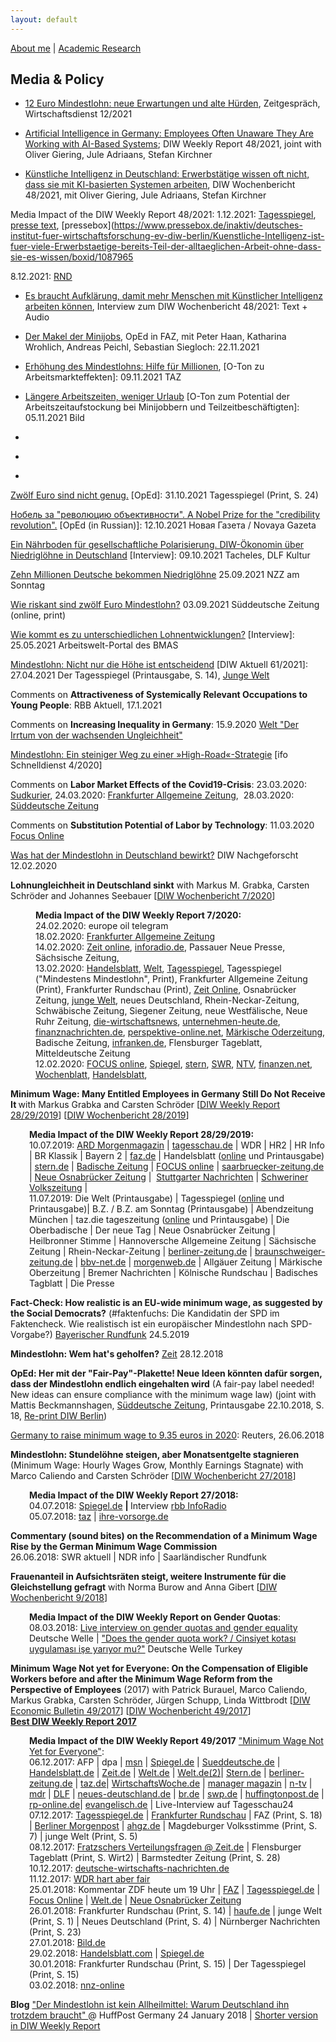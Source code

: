 ```yaml
---
layout: default
---
```


[About me](./) | [Academic Research](./academicresearch.md)

## Media & Policy

* [12 Euro Mindestlohn: neue Erwartungen und alte Hürden](https://www.wirtschaftsdienst.eu/inhalt/jahr/2021/heft/12/beitrag/12-euro-mindestlohn-neue-erwartungen-und-alte-huerden.html), Zeitgespräch, Wirtschaftsdienst 12/2021

* [Artificial Intelligence in Germany: Employees Often Unaware They Are Working with AI-Based Systems](https://www.diw.de/de/diw_01.c.831281.de/publikationen/weekly_reports/2021_48_1/artificial_intelligence_in_germany__employees_often_unaware_they_are_working_with_ai-based_systems.html); DIW Weekly Report 48/2021, joint with Oliver Giering, Jule Adriaans, Stefan Kirchner

* [Künstliche Intelligenz in Deutschland: Erwerbstätige wissen oft nicht, dass sie mit KI-basierten Systemen arbeiten](https://www.diw.de/de/diw_01.c.830723.de/publikationen/wochenberichte/2021_48_1/kuenstliche_intelligenz_in_deutschland__erwerbstaetige_wissen_oft_nicht__dass_sie_mit_ki-basierten_systemen_arbeiten.html), DIW Wochenbericht 48/2021, mit Oliver Giering, Jule Adriaans, Stefan Kirchner

Media Impact of the DIW Weekly Report 48/2021: 
1.12.2021: [Tagesspiegel](https://background.tagesspiegel.de/digitalisierung/studie-viele-deutsche-wissen-nicht-dass-sie-mit-ki-arbeiten), [presse text](https://www.pressetext.com/news/211201030/), [pressebox](https://www.pressebox.de/inaktiv/deutsches-institut-fuer-wirtschaftsforschung-ev-diw-berlin/Kuenstliche-Intelligenz-ist-fuer-viele-Erwerbstaetige-bereits-Teil-der-alltaeglichen-Arbeit-ohne-dass-sie-es-wissen/boxid/1087965

8.12.2021: [RND](https://www.rnd.de/wirtschaft/ki-im-joballtag-eine-revolution-die-viele-beschaeftigte-gar-nicht-bemerken-UPFONUDVLRDN3HZVN62PRM6H4Q.html)

* [Es braucht Aufklärung, damit mehr Menschen mit Künstlicher Intelligenz arbeiten können](https://www.diw.de/de/diw_01.c.830725.de/publikationen/wochenberichte/2021_48_2/es_braucht_aufklaerung__damit_mehr_menschen_mit_kuenstlicher_intelligenz_arbeiten_koennen__interview.html), Interview zum DIW Wochenbericht 48/2021: Text + Audio

* [Der Makel der Minijobs](https://zeitung.faz.net/faz/wirtschaft/2021-11-22/d40c36d393b70a3032b1ba67c40ba1e7/?GEPC=s3), OpEd in FAZ, mit Peter Haan, Katharina Wrohlich, Andreas Peichl, Sebastian Siegloch: 22.11.2021

* [Erhöhung des Mindestlohns: Hilfe für Millionen](https://taz.de/Erhoehung-des-Mindestlohns/!5810552/,view=conversionToLogin.bild.html), [O-Ton zu Arbeitsmarkteffekten]: 09.11.2021 TAZ

* [Längere Arbeitszeiten, weniger Urlaub](https://www.bild.de/bild-plus/politik/inland/politik-inland/experten-plan-zur-rettung-der-rente-laengere-arbeitszeiten-weniger-urlaub-78147344,view=conversionToLogin.bild.html) [O-Ton zum Potential der Arbeitszeitaufstockung bei Minijobbern und Teilzeitbeschäftigten]: 05.11.2021 Bild

* []()

* []()

* []()


<p><a href="https://alexandrafedorets.files.wordpress.com/2021/11/img_2527.jpg">Zwölf Euro sind nicht genug.</a> [OpEd]: 31.10.2021  Tagesspiegel (Print, S. 24) </p>

<p><a href="https://novayagazeta.ru/articles/2021/10/12/nobel-za-revoliutsiiu-obektivnosti" target="_blank" rel="noopener">Нобель за "революцию объективности". A Nobel Prize for the "credibility revolution".</a> [OpEd (in Russian)]: 12.10.2021  Новая Газета / Novaya Gazeta </p>
<p><a href="https://www.deutschlandfunkkultur.de/diw-oekonomin-ueber-niedrigloehne-in-deutschland-ein.990.de.html?dram:article_id=504048" target="_blank" rel="noopener">Ein Nährboden für gesellschaftliche Polarisierung. DIW-Ökonomin über Niedriglöhne in Deutschland</a> [Interview]: 09.10.2021  Tacheles, DLF Kultur </p>
<p><a href="https://nzzas.nzz.ch/wirtschaft/zehn-millionen-deutsche-bekommen-niedrigloehne-ld.1647303?reduced=true" target="_blank" rel="noopener">Zehn Millionen Deutsche bekommen Niedriglöhne</a> 25.09.2021  NZZ am Sonntag </p>
<p><a href="https://www.sueddeutsche.de/wirtschaft/bundestagswahl-spd-mindestlohn-2021-1.5399750?reduced=true&amp;_gl=1*19wixx9*_ga*aFpZa3lrNThaY1NaaC1QNkVkRlBVVmdzc2VkcG5WcWpZd2cxcXdlNTE0MDFNNk14YnRaS21ybnQ3M2ppTlY5ZQ" target="_blank" rel="noopener">Wie riskant sind zwölf Euro Mindestlohn?</a> 03.09.2021  Süddeutsche Zeitung (online, print) </p>
<p><a href="https://www.arbeitswelt-portal.de/themen/entlohnung-und-verguetung/artikel/wie-kommt-es-zu-unterschiedlichen-lohnentwicklungen" target="_blank" rel="noopener">Wie kommt es zu unterschiedlichen Lohnentwicklungen?</a> [Interview]: 25.05.2021  Arbeitswelt-Portal des BMAS </p>
<p><a href="https://www.diw.de/de/diw_01.c.816772.de/publikationen/diw_aktuell/2021_0061/mindestlohn__nicht_nur_die_hoehe_ist_entscheidend.html" target="_blank" rel="noopener">Mindestlohn: Nicht nur die Höhe ist entscheidend</a> [DIW Aktuell 61/2021]: 27.04.2021 Der Tagesspiegel (Printausgabe, S. 14), <a href="https://www.jungewelt.de/loginFailed.php?ref=/artikel/401331.studie-mindestlohn-unzureichend.html" target="_blank" rel="noopener">Junge Welt</a></p>
<p>Comments on <strong>Attractiveness of Systemically Relevant Occupations to Young People</strong>: RBB Aktuell, 17.1.2021 </p>
<p>Comments on <strong>Increasing Inequality in Germany</strong>: 15.9.2020 <a href="https://www.welt.de/wirtschaft/article215730422/Loehne-und-Gehaelter-Der-Irrtum-von-der-wachsenden-Ungleichheit.html">Welt "Der Irrtum von der wachsenden Ungleichheit"</a></p>
<p><a href="https://www.ifo.de/DocDL/sd-2020-04-knabe-schoeb-thum-etal-mindestlohn-2020-04-15.pdf" target="_blank" rel="noopener">Mindestlohn: Ein steiniger Weg zu einer »High-Road«-Strategie</a> [ifo Schnelldienst 4/2020]</p>
<p>Comments on <strong>Labor Market Effects of the Covid19-Crisis</strong>:&nbsp;23.03.2020: <a href="https://www.suedkurier.de/ueberregional/wirtschaft/Konjunktureinbruch-ja-Massenarbeitslosigkeit-nein-Wie-Wirtschaftsexperten-die-moeglichen-Folgen-der-Coronakrise-bewerten;art416,10478587" target="_blank" rel="noopener">Sudkurier</a>, 24.03.2020: <a href="https://www.faz.net/aktuell/wirtschaft/systemrelevante-berufe-in-corona-zeit-viel-applaus-und-wenig-geld-16693083.html">Frankfurter Allgemeine Zeitung</a>, &nbsp;28.03.2020: <a href="https://www.sueddeutsche.de/wirtschaft/coronavirus-folgen-geringverdiener-teilzeit-alleinerziehend-1.4859314">Süddeutsche Zeitung</a></p>
<p>Comments on <strong>Substitution Potential of Labor by Technology</strong>: 11.03.2020 <a href="https://www.focus.de/perspektiven/arbeit-und-leben/bis-zu-83-prozent-substituierungspotenzial-macht-2030-eine-maschine-meinen-job-wie-sich-die-angst-zur-chance-machen-laesst_id_11758161.html">Focus Online</a></p>
<p><a href="https://www.diw.de/de/diw_01.c.739208.de/nachgeforscht_02-2020_afedorets_mindestlohn.mp4.html">Was hat der Mindestlohn in Deutschland bewirkt?</a> DIW Nachgeforscht 12.02.2020</p>
<p><strong>Lohnungleichheit in Deutschland sinkt</strong> with Markus M. Grabka, Carsten Schröder and Johannes Seebauer [<a href="http://www.diw.de/documents/publikationen/73/diw_01.c.725379.de/20-7-1.pdf" target="_blank" rel="noopener">DIW Wochenbericht 7/2020</a>]</p>
<p style="padding-left:40px;"><strong>Media Impact of the DIW Weekly Report 7/2020:</strong><br>24.02.2020: europe oil telegram<br>18.02.2020: <a href="https://www.faz.net/aktuell/wirtschaft/arm-und-reich/diw-zu-ungleichheit-warum-sich-die-lohnschere-schliesst-16630788.html">Frankfurter Allgemeine Zeitung</a><br>14.02.2020: <a href="https://www.zeit.de/wirtschaft/2020-02/stundenloehne-ungleichheit-entwicklung-deutschland-mindestlohn-bruttoloehne-einkommen" target="_blank" rel="noopener">Zeit online</a>, <a href="https://www.inforadio.de/programm/schema/sendungen/wirtschaft_aktuell/202002/14/mindestlohn-stundenlohn-auswirkungen.html">inforadio.de</a>, Passauer Neue Presse, Sächsische Zeitung,<br>13.02.2020: <a href="https://www.handelsblatt.com/politik/deutschland/diw-studie-vielen-menschen-wird-der-mindestlohn-weiter-vorenthalten/25532854.html?ticket=ST-4592810-mOTAhc26hp0giI0Mf7Pq-ap2">Handelsblatt</a>, <a href="https://www.welt.de/wirtschaft/article205818853/Deutscher-Mindestlohn-So-schneidet-er-im-EU-Vergleich-ab.html" target="_blank" rel="noopener">Welt</a>, <a href="https://www.tagesspiegel.de/wirtschaft/forderungen-nach-zwoelf-euro-deutschland-hinkt-beim-mindestlohn-in-der-eu-hinterher/25539738.html">Tagesspiegel</a>, Tagesspiegel ("Mindestens Mindestlohn", Print), Frankfurter Allgemeine Zeitung (Print), Frankfurter Rundschau (Print), <a href="https://www.zeit.de/wirtschaft/2020-02/arbeitsmarkt-mindestlohn-deutschland-eu-vergleich">Zeit Online</a>, Osnabrücker Zeitung,&nbsp;<a href="https://www.jungewelt.de/artikel/372492.tricksen-und-t%E4uschen.html">junge Welt</a>, neues Deutschland, Rhein-Neckar-Zeitung, Schwäbische Zeitung, Siegener Zeitung, neue Westfälische, Neue Ruhr Zeitung,&nbsp;<a href="https://die-wirtschaftsnews.de/mindestlohn-38-millionen-deutsche-erhielten-ihn-nicht-obwohl-er-ihnen-zusteht/">die-wirtschaftsnews</a>, <a href="http://unternehmen-heute.de/news.php?newsid=624032">unternehmen-heute.de</a>, <a href="https://www.finanznachrichten.de/nachrichten-2020-02/48834173-ueberblick-am-mittag-konjunktur-zentralbanken-politik-015.htm">finanznachrichten.de</a>, <a href="https://perspektive-online.net/2020/02/mehr-38-millionen-menschen-bekommen-nicht-einmal-den-mindestlohn/">perspektive-online.net</a>, <a href="https://www.moz.de/wirtschaft/regionale-wirtschaft/artikel-ansicht/dg/0/1/1784397/">Märkische Oderzeitung</a>, Badische Zeitung, <a href="https://www.infranken.de/regional/kitzingen/">infranken.de</a>, Flensburger Tageblatt, Mitteldeutsche Zeitung<br>12.02.2020: <a href="https://www.focus.de/perspektiven/arbeit-und-leben/diw-analyse-zu-mindestlohn-3-8-millionen-deutsche-verdienen-weniger-als-ihnen-zusteht-forscher-mit-loesung_id_11655718.html">FOCUS online</a>, <a href="https://www.wochenblatt.de/news-stream/deutschland-welt/artikel/315978/3-8-millionen-arbeitnehmer-erhalten-nicht-den-ihnen-zustehenden-mindestlohn">Spiegel</a>,&nbsp;<a href="https://www.stern.de/news/3-8-millionen-arbeitnehmer-erhalten-nicht-den-ihnen-zustehenden-mindestlohn-9134148.html">stern</a>, <a href="https://www.swr.de/swraktuell/mindestlohn-112.html">SWR</a>, <a href="https://www.n-tv.de/wirtschaft/Mindestlohn-wird-millionenfach-verweigert-article21572521.html">NTV</a>, <a href="https://www.finanzen.net/nachricht/aktien/diw-mindestlohn-wirkt-wird-aber-oft-umgangen-8502852">finanzen.net</a>, <a href="https://www.wochenblatt.de/news-stream/deutschland-welt/artikel/315978/3-8-millionen-arbeitnehmer-erhalten-nicht-den-ihnen-zustehenden-mindestlohn">Wochenblatt</a>, <a href="https://www.handelsblatt.com/politik/deutschland/diw-studie-vielen-menschen-wird-der-mindestlohn-weiter-vorenthalten/25532854.html">Handelsblatt</a>,</p>
<p class="header_text"><strong>Minimum Wage: Many Entitled Employees in Germany Still Do Not Receive It </strong>with Markus Grabka and Carsten Schröder [<a href="https://www.diw.de/documents/publikationen/73/diw_01.c.669890.de/dwr-19-28-1.pdf" target="_blank" rel="noopener">DIW Weekly Report 28/29/2019</a>] [<a href="https://www.diw.de/documents/publikationen/73/diw_01.c.635350.de/19-28-1.pdf" target="_blank" rel="noopener">DIW Wochenbericht 28/2019</a>]</p>
<p style="padding-left:30px;"><strong>Media Impact of the DIW Weekly Report 28/29/2019:<br></strong>10.07.2019: <a href="https://www.daserste.de/information/politik-weltgeschehen/morgenmagazin/videos/Wirtschaft-DIW-Mindestlohn-100.html" target="_blank" rel="noopener">ARD Morgenmagazin</a> | <a href="https://www.tagesschau.de/wirtschaft/diw-mindestlohn-studie-101.html" target="_blank" rel="noopener">tagesschau.de</a> | WDR | HR2 | HR Info | BR Klassik | Bayern 2 | <a href="https://www.faz.net/aktuell/wirtschaft/mehr-als-eine-million-arbeitnehmer-verdienen-weniger-als-erlaubt-16277929.html">faz.de</a> | Handelsblatt (<a href="https://www.handelsblatt.com/politik/deutschland/diw-studie-gut-1-8-millionen-beschaeftigte-verdienen-weniger-als-den-mindestlohn/24577990.html" target="_blank" rel="noopener">online</a> und Printausgabe) | <a href="https://www.stern.de/wirtschaft/news/diw-studie-1-3-millionen-beschaeftigte-arbeiteten-unter-mindestlohn-8793954.html" target="_blank" rel="noopener">stern.de</a> | <a href="https://www.badische-zeitung.de/dpa-wirtschaft/1-3-millionen-beschaeftigte-arbeiteten-unter-mindestlohn">Badische Zeitung</a> | <a href="https://www.focus.de/finanzen/boerse/wirtschaftsticker/diw-1-3-millionen-beschaeftigte-arbeiteten-unter-mindestlohn_id_10914319.html">FOCUS online</a> | <a href="https://www.saarbruecker-zeitung.de/nachrichten/wirtschaft/1-3-millionen-beschaeftigte-arbeiteten-unter-mindestlohn_aid-42339859" target="_blank" rel="noopener">saarbruecker-zeitung.de</a> | <a href="https://www.noz.de/deutschland-welt/wirtschaft/artikel/1803362/1-3-millionen-beschaeftigte-arbeiteten-unter-mindestlohn" target="_blank" rel="noopener">Neue Osnabrücker Zeitung</a> |&nbsp; <a href="https://www.stuttgarter-nachrichten.de/inhalt.studie-1-8-millionen-arbeitnehmern-wird-mindestlohn-vorenthalten.a6891504-d5ed-4f8e-b5db-b601c56c2a96.html" target="_blank" rel="noopener">Stuttgarter Nachrichten</a> | <a href="https://www.svz.de/deutschland-welt/wirtschaft/1-3-millionen-beschaeftigte-arbeiteten-unter-mindestlohn-id24650157.html" target="_blank" rel="noopener">Schweriner Volkszeitung</a> |<br>11.07.2019: Die Welt (Printausgabe) | Tagesspiegel (<a href="https://www.tagesspiegel.de/gesellschaft/medien/firmen-halten-sich-nicht-an-gesetze-1-8-millionen-beschaeftigte-verdienen-weniger-als-den-mindestlohn/24578038.html">online</a> und Printausgabe)| B.Z. / B.Z. am Sonntag (Printausgabe) | Abendzeitung München | taz.die tageszeitung (<a href="https://taz.de/Neue-DIW-Studie-zu-Gehaeltern/!5606274&amp;s=mindestlohn/">online</a> und Printausgabe) | Die Oberbadische | Der neue Tag | Neue Osnabrücker Zeitung | Heilbronner Stimme | Hannoversche Allgemeine Zeitung | Sächsische Zeitung | Rhein-Neckar-Zeitung | <a href="https://www.berliner-zeitung.de/wirtschaft/1-3-millionen-beschaeftigte-arbeiteten-unter-mindestlohn-32837712">berliner-zeitung.de</a> | <a href="https://www.braunschweiger-zeitung.de/wirtschaft/article226445997/1-3-Millionen-Beschaeftigte-arbeiteten-unter-Mindestlohn.html" target="_blank" rel="noopener">braunschweiger-zeitung.de</a> | <a href="https://www.bbv-net.de/Welt/In-und-Ausland/13-Millionen-Beschaeftigte-arbeiteten-unter-Mindestlohn-198578.html" target="_blank" rel="noopener">bbv-net.de</a> | <a href="https://www.morgenweb.de/mannheimer-morgen_artikel,-wirtschaft-diw-mindestlohn-millionenfach-missachtet-_arid,1483214.html" target="_blank" rel="noopener">morgenweb.de</a> | Allgäuer Zeitung | Märkische Oberzeitung | Bremer Nachrichten | Kölnische Rundschau | Badisches Tagblatt | Die Presse</p>
<p><strong>Fact-Check: How realistic is an EU-wide minimum wage, as suggested by the Social Democrats?</strong> (#faktenfuchs: Die Kandidatin der SPD im Faktencheck. Wie realistisch ist ein europäischer Mindestlohn nach SPD-Vorgabe?) <a href="https://www.br.de/nachrichten/deutschland-welt/faktenfuchs-die-kandidatin-der-spd-im-faktencheck,RRJ0hrU">Bayerischer Rundfunk</a> 24.5.2019</p>
<p><strong>Mindestlohn: Wem hat's geholfen?</strong> <a href="https://www.zeit.de/wirtschaft/2018-12/mindestlohn-gesetz-einfuehrung-bilanz-armut" target="_blank" rel="noopener">Zeit</a> 28.12.2018</p>
<p><strong>OpEd: Her mit der "Fair-Pay"-Plakette! Neue Ideen könnten dafür sorgen, dass der Mindestlohn endlich eingehalten wird</strong> (A fair-pay label needed! New ideas can ensure compliance with the minimum wage law)&nbsp;(joint with Mattis Beckmannshagen,&nbsp;<a href="https://www.sueddeutsche.de/wirtschaft/forum-her-mit-der-fair-pay-plakette-1.4178564?reduced=true">Süddeutsche Zeitung</a>, Printausgabe 22.10.2018, S. 18, <a href="https://www.diw.de/sixcms/detail.php?id=diw_01.c.603876.de" target="_blank" rel="noopener">Re-print DIW Berlin</a>)</p>

<p><a href="https://www.reuters.com/article/us-germany-economy-wages-idUKKBN1JM1AS"> Germany to raise minimum wage to 9.35 euros in 2020</a>: Reuters, 26.06.2018</p>

<p><strong>Mindestlohn: Stundelöhne steigen, aber Monatsentgelte stagnieren</strong> (Minimum Wage: Hourly Wages Grow, Monthly Earnings Stagnate) with Marco Caliendo and Carsten Schröder [<a href="https://www.diw.de/documents/publikationen/73/diw_01.c.593455.de/18-27-3.pdf" target="_blank" rel="noopener">DIW Wochenbericht 27/2018</a>]</p>
<p style="padding-left:30px;"><strong>Media Impact of the DIW Weekly Report 27/2018:<br></strong>04.07.2018: <a href="http://www.spiegel.de/wirtschaft/soziales/mindestlohn-laesst-verdienst-pro-stunde-steigen-aber-nicht-pro-monat-a-1216469.html" target="_blank" rel="noopener">Spiegel.de</a> <strong>| </strong>Interview <a href="https://www.inforadio.de/programm/schema/sendungen/wirtschaft_aktuell/201807/251224.html" target="_blank" rel="noopener">rbb InfoRadio</a> <strong><br></strong>05.07.2018: <a href="http://www.taz.de/!5515687/" target="_blank" rel="noopener">taz</a> | <a href="https://www.ihre-vorsorge.de/nachrichten/lesen/weniger-monatsverdienst-trotz-mindestlohn.html" target="_blank" rel="noopener">ihre-vorsorge.de</a></p>
<p><strong>Commentary (sound bites) on the Recommendation of a Minimum Wage Rise by the German Minimum Wage Commission</strong><br>26.06.2018: SWR aktuell | NDR info | Saarländischer Rundfunk</p>
<p><strong>Frauenanteil in Aufsichtsräten steigt, weitere Instrumente für die Gleichstellung gefragt</strong>&nbsp;with Norma Burow and Anna Gibert [<a href="http://www.diw.de/documents/publikationen/73/diw_01.c.579005.de/18-9-1.pdf">DIW Wochenbericht 9/2018</a>]</p>
<p style="padding-left:30px;"><strong>Media Impact of the DIW Weekly Report on Gender Quotas</strong>:<br>08.03.2018: <a href="https://twitter.com/dw_business/status/971676276346978304" target="_blank" rel="noopener">Live interview on gender quotas and gender equality</a> Deutsche Welle | <a href="http://www.dw.com/tr/cinsiyet-kotas%C4%B1-uygulamas%C4%B1-i%C5%9Fe-yar%C4%B1yor-mu/a-42883845" target="_blank" rel="noopener">"Does the gender quota work? / Cinsiyet kotası uygulaması işe yarıyor mu?"</a> Deutsche Welle Turkey</p>
<p><strong>Minimum Wage Not yet for Everyone: On the Compensation of Eligible Workers before and after the Minimum Wage Reform from the Perspective of Employees</strong> (2017) with Patrick Burauel, Marco Caliendo, Markus Grabka, Carsten Schröder, Jürgen Schupp, Linda Wittbrodt [<a href="http://www.diw.de/documents/publikationen/73/diw_01.c.572796.de/diw_econ_bull_2017-49-1.pdf" target="_blank" rel="noopener">DIW Economic Bulletin 49/2017</a>] [<a href="http://www.diw.de/documents/publikationen/73/diw_01.c.572651.de/17-49-1.pdf" target="_blank" rel="noopener">DIW Wochenbericht 49/2017</a>]<br><span style="color:#800000;"><a href="https://alexandrafedorets.files.wordpress.com/2018/09/bestweeklyreport2017.pdf" target="_blank" rel="noopener"><strong>Best DIW Weekly Report 2017</strong></a></span></p>
<p class="headline__title" style="padding-left:30px;"><strong>Media Impact of the DIW Weekly Report 49/2017</strong> <a href="http://www.diw.de/documents/publikationen/73/diw_01.c.572796.de/diw_econ_bull_2017-49-1.pdf" target="_blank" rel="noopener">"Minimum Wage Not Yet for Everyone"</a>:<br>06.12.2017: AFP | dpa | <a href="https://www.msn.com/de-de/finanzen/top-stories/bericht-mehr-menschen-als-bekannt-arbeiten-unterhalb-des-mindestlohns/ar-BBGhXAt?li=AAaxdRI&amp;%252525253Bocid=SK2MDHP" target="_blank" rel="noopener">msn</a> | <a href="http://www.spiegel.de/wirtschaft/soziales/arbeit-mindestens-1-8-millionen-beschaeftigten-wird-der-mindestlohn-vorenthalten-a-1182000.html" target="_blank" rel="noopener">Spiegel.de</a> | <a href="http://www.sueddeutsche.de/wirtschaft/mindestlohn-arbeitgeber-tricksen-beim-mindestlohn-1.3779502" target="_blank" rel="noopener">Sueddeutsche.de</a> | <a href="http://www.handelsblatt.com/politik/deutschland/mindestlohn-1-8-millionen-beschaeftigte-verdienen-zu-wenig/20677896.html?" target="_blank" rel="noopener">Handelsblatt.de</a> | <a href="http://www.zeit.de/news/2017-12/06/deutschland-bericht-mehr-menschen-als-bekannt-arbeiten-unterhalb-des-mindestlohns-06083402">Zeit.de</a> | <a href="https://www.welt.de/newsticker/news1/article171310740/Mehr-Menschen-als-bislang-bekannt-arbeiten-in-Deutschland-unter-Mindestlohn.html">Welt.de</a> | <a href="https://www.welt.de/wirtschaft/article171336996/Warum-viele-immer-noch-unter-Mindestlohn-verdienen.html" target="_blank" rel="noopener">Welt.de(2)</a>| <a href="https://www.stern.de/news/bericht--mehr-menschen-als-bekannt-arbeiten-unterhalb-des-mindestlohns-7776094.html" target="_blank" rel="noopener">Stern.de</a> | <a href="https://www.berliner-zeitung.de/wirtschaft/gesetzesverstoss-arbeitgeber-zahlen-nicht-immer-mindestlohn-29029966" target="_blank" rel="noopener">berliner-zeitung.de</a> | <a href="http://www.taz.de/!5464944/" target="_blank" rel="noopener">taz.de</a>| <a href="https://www.wiwo.de/politik/deutschland/diw-1-8-millionen-berechtigte-erhalten-keinen-mindestlohn/20677210.html" target="_blank" rel="noopener">WirtschaftsWoche.de</a> | <a href="http://www.manager-magazin.de/politik/artikel/mindestlohn-bis-zu-4-4-millionen-menschen-verdienen-weniger-a-1182018.html" target="_blank" rel="noopener">manager magazin</a> | <a href="https://www.n-tv.de/wirtschaft/Arbeitgeber-tricksen-beim-Mindestlohn-article20170562.html" target="_blank" rel="noopener">n-tv</a> | <a href="https://www.mdr.de/nachrichten/politik/inland/millionen-menschen-arbeiten-unterhalb-des-mindestlohns-100.html" target="_blank" rel="noopener">mdr</a> | <a href="http://www.deutschlandfunk.de/programmvorschau.281.de.html?drbm:date=06.12.2017" target="_blank" rel="noopener">DLF</a> | <a href="https://www.neues-deutschland.de/artikel/1072519.mindestlohn-nicht-einmal-das-mindeste.html" target="_blank" rel="noopener">neues-deutschland.de</a> | <a href="https://www.br.de/nachrichten/millionen-beschaeftigte-verdienen-weniger-als-den-mindestlohn100.html" target="_blank" rel="noopener">br.de</a> | <a href="https://www.swp.de/wirtschaft/news/wie-unternehmen-den-mindestlohn-unterlaufen-24268138.html" target="_blank" rel="noopener">swp.de</a> | <a href="https://www.huffingtonpost.de/2017/12/06/mehr-als-bekannt-millionen-menschen-in-deutschland-arbeiteten-unter-mindestlohn_n_18741684.html" target="_blank" rel="noopener">huffingtonpost.de</a> | <a href="http://www.rp-online.de/wirtschaft/finanzen/studie-18-millionen-menschen-verdienen-weniger-als-mindestlohn-aid-1.7249345" target="_blank" rel="noopener">rp-online.de</a>| <a href="https://www.evangelisch.de/inhalte/147325/06-12-2017/mehr-menschen-als-bekannt-arbeiteten-unter-mindestlohn?kamp=b-014" target="_blank" rel="noopener">evangelisch.de</a> | Live-Interview auf Tagesschau24<br>07.12.2017: <a href="https://www.tagesspiegel.de/wirtschaft/mindestlohn-6-7-millionen-beschaeftigte-bekommen-weniger/20679010.html" target="_blank" rel="noopener">Tagesspiegel.de</a> | <a href="http://www.fr.de/wirtschaft/dumpingtarife-der-mindestlohn-ist-voller-luecken-a-1402716" target="_blank" rel="noopener">Frankfurter Rundschau</a> | FAZ (Print, S. 18) | <a href="https://www.morgenpost.de/politik/article212761243/Tricksereien-und-Schlupfloecher-beim-Mindestlohn.html" target="_blank" rel="noopener">Berliner Morgenpost</a> | <a href="https://www.ahgz.de/news/arbeitsmarkt-studie-18-mio-berechtigte-liegen-unter-dem-mindestlohn,200012244303.html" target="_blank" rel="noopener">ahgz.de</a> | Magdeburger Volksstimme (Print, S. 7) | junge Welt (Print, S. 5)<br>08.12.2017: <a href="http://www.zeit.de/wirtschaft/2017-12/arbeitsmarkt-mindestlohn-arbeitsrecht-arbeitnehmer-gewerkschaft" target="_blank" rel="noopener">Fratzschers Verteilungsfragen @ Zeit.de</a> | Flensburger Tageblatt (Print, S. Wirt2) | Barmstedter Zeitung (Print, S. 28)<br>10.12.2017: <a href="https://deutsche-wirtschafts-nachrichten.de/2017/12/10/millionen-erhalten-weniger-als-den-mindestlohn/" target="_blank" rel="noopener">deutsche-wirtschafts-nachrichten.de</a><br>11.12.2017: <a href="https://www1.wdr.de/daserste/hartaberfair/videos/video-feste-jobs-gestrichen-loehne-gedrueckt-ist-das-die-neue-arbeitswelt--102.html" target="_blank" rel="noopener">WDR hart aber fair</a><br>25.01.2018: Kommentar ZDF heute um 19 Uhr | <a href="http://www.faz.net/aktuell/wirtschaft/4-2-millionen-euro-bussgeld-wegen-mindestlohn-verstoessen-15416355.html" target="_blank" rel="noopener">FAZ</a> | <a href="https://www.tagesspiegel.de/wirtschaft/verstoesse-gegen-den-mindestlohn-nicht-einmal-das-mindeste-zahlen/20890892.html" target="_blank" rel="noopener">Tagesspiegel.de</a> | <a href="https://www.focus.de/finanzen/news/arbeitsmarkt-bussgelder-in-millionenhoehe-fuer-mindestlohn-verstoesse_id_8358045.html" target="_blank" rel="noopener">Focus Online</a> | <a href="https://www.welt.de/newsticker/dpa_nt/infoline_nt/wirtschaft_nt/article172833347/Bussgelder-in-Millionenhoehe-fuer-Mindestlohn-Verstoesse.html" target="_blank" rel="noopener">Welt.de</a> | <a href="https://www.noz.de/deutschland-welt/vermischtes/artikel/1010789/bussgelder-in-millionenhoehe-fuer-mindestlohn-verstoesse-1" target="_blank" rel="noopener">Neue Osnabrücker Zeitung</a><br>26.01.2018: Frankfurter Rundschau (Print, S. 14) | <a href="https://www.haufe.de/personal/arbeitsrecht/mindestlohn-bussgelder_76_440590.html" target="_blank" rel="noopener">haufe.de</a> | junge Welt (Print, S. 1) | Neues Deutschland (Print, S. 4) | Nürnberger Nachrichten (Print, S. 23)<br>27.01.2018: <a href="https://www.bild.de/bild-plus/geld/mein-geld/mindestlohn/so-tricksen-chefs-beim-mindestlohn-54603304,view=conversionToLogin.bild.html" target="_blank" rel="noopener">Bild.de</a><br>29.02.2018: <a href="http://www.handelsblatt.com/politik/deutschland/studie-zum-arbeitsmarkt-mindestlohn-wird-oft-nicht-gezahlt/20903114.html" target="_blank" rel="noopener">Handelsblatt.com</a> | <a href="http://www.spiegel.de/wirtschaft/soziales/mindestlohnt-millionen-beschaeftige-erhalten-ihn-nicht-a-1190344.html" target="_blank" rel="noopener">Spiegel.de</a><br>30.01.2018: Frankfurter Rundschau (Print, S. 15) | Der Tagesspiegel (Print, S. 15)<br>03.02.2018: <a href="http://www.nnz-online.de/news/news_lang.php?ArtNr=230098" target="_blank" rel="noopener">nnz-online</a></p>
<p class="headline__title"><strong>Blog</strong> <a href="https://www.huffingtonpost.de/entry/mindestlohn-auswirkungen-deutschland-arbeitsplaetze-stundenlohn_de_5a684adce4b002283007e1ed" target="_blank" rel="noopener">"Der Mindestlohn ist kein Allheilmittel: Warum Deutschland ihn trotzdem braucht" </a>@ HuffPost Germany 24 January 2018 | <a href="http://www.diw.de/documents/publikationen/73/diw_01.c.576024.de/18-5-3.pdf">Shorter version in DIW Weekly Report</a></p></div></div>
